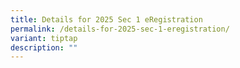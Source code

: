 ```yaml
---
title: Details for 2025 Sec 1 eRegistration
permalink: /details-for-2025-sec-1-eregistration/
variant: tiptap
description: ""
---
```


